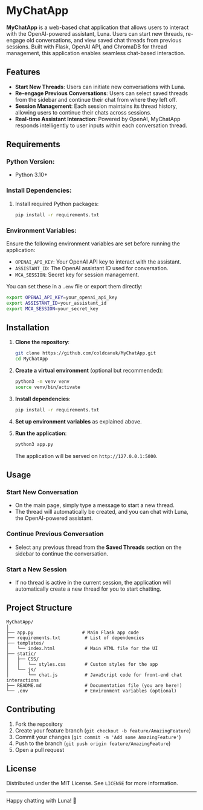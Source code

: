 
# MyChatApp

**MyChatApp** is a web-based chat application that allows users to interact with the OpenAI-powered assistant, Luna. Users can start new threads, re-engage old conversations, and view saved chat threads from previous sessions. Built with Flask, OpenAI API, and ChromaDB for thread management, this application enables seamless chat-based interaction.

## Features

- **Start New Threads**: Users can initiate new conversations with Luna.
- **Re-engage Previous Conversations**: Users can select saved threads from the sidebar and continue their chat from where they left off.
- **Session Management**: Each session maintains its thread history, allowing users to continue their chats across sessions.
- **Real-time Assistant Interaction**: Powered by OpenAI, MyChatApp responds intelligently to user inputs within each conversation thread.

## Requirements

### Python Version:
- Python 3.10+

### Install Dependencies:

1. Install required Python packages:

    ```bash
    pip install -r requirements.txt
    ```

### Environment Variables:

Ensure the following environment variables are set before running the application:

- `OPENAI_API_KEY`: Your OpenAI API key to interact with the assistant.
- `ASSISTANT_ID`: The OpenAI assistant ID used for conversation.
- `MCA_SESSION`: Secret key for session management.

You can set these in a `.env` file or export them directly:

```bash
export OPENAI_API_KEY=your_openai_api_key
export ASSISTANT_ID=your_assistant_id
export MCA_SESSION=your_secret_key
```

## Installation

1. **Clone the repository**:

    ```bash
    git clone https://github.com/coldcanuk/MyChatApp.git
    cd MyChatApp
    ```

2. **Create a virtual environment** (optional but recommended):

    ```bash
    python3 -m venv venv
    source venv/bin/activate
    ```

3. **Install dependencies**:

    ```bash
    pip install -r requirements.txt
    ```

4. **Set up environment variables** as explained above.

5. **Run the application**:

    ```bash
    python3 app.py
    ```

    The application will be served on `http://127.0.0.1:5000`.

## Usage

### Start New Conversation

- On the main page, simply type a message to start a new thread.
- The thread will automatically be created, and you can chat with Luna, the OpenAI-powered assistant.

### Continue Previous Conversation

- Select any previous thread from the **Saved Threads** section on the sidebar to continue the conversation.

### Start a New Session

- If no thread is active in the current session, the application will automatically create a new thread for you to start chatting.

## Project Structure

```
MyChatApp/
│
├── app.py                  # Main Flask app code
├── requirements.txt         # List of dependencies
├── templates/
│   └── index.html           # Main HTML file for the UI
├── static/
│   ├── CSS/
│   │   └── styles.css       # Custom styles for the app
│   └── js/
│       └── chat.js          # JavaScript code for front-end chat interactions
├── README.md                # Documentation file (you are here!)
└── .env                     # Environment variables (optional)
```

## Contributing

1. Fork the repository
2. Create your feature branch (`git checkout -b feature/AmazingFeature`)
3. Commit your changes (`git commit -m 'Add some AmazingFeature'`)
4. Push to the branch (`git push origin feature/AmazingFeature`)
5. Open a pull request

## License

Distributed under the MIT License. See `LICENSE` for more information.

---

Happy chatting with Luna! 🚀
